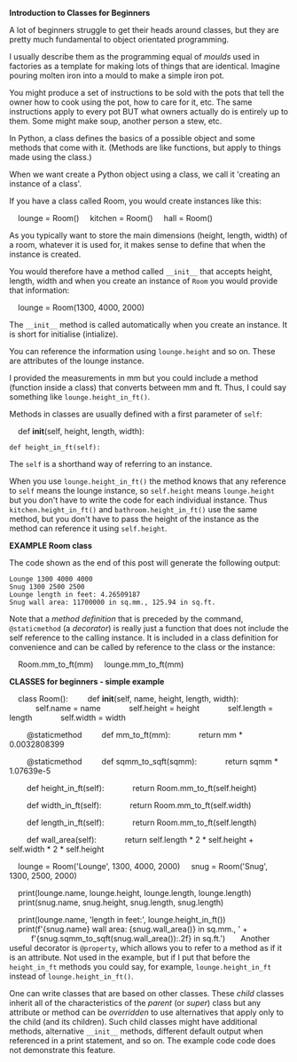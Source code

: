**Introduction to Classes for Beginners**

A lot of beginners struggle to get their heads around classes, but they are pretty much fundamental to object orientated programming.

I usually describe them as the programming equal of *moulds* used in factories as a template for making lots of things that are identical. Imagine pouring molten iron into a mould to make a simple iron pot.

You might produce a set of instructions to be sold with the pots that tell the owner how to cook using the pot, how to care for it, etc. The same instructions apply to every pot BUT what owners actually do is entirely up to them. Some might make soup, another person a stew, etc.

In Python, a class defines the basics of a possible object and some methods that come with it. (Methods are like functions, but apply to things made using the class.)

When we want create a Python object using a class, we call it 'creating an instance of a class'.

If you have a class called Room, you would create instances like this:

    lounge = Room()
    kitchen = Room()
    hall = Room()

As you typically want to store the main dimensions (height, length, width) of a room, whatever it is used for, it makes sense to define that when the instance is created.

You would therefore have a method called `__init__` that accepts height, length, width and when you create an instance of `Room` you would provide that information:

    lounge = Room(1300, 4000, 2000)

The `__init__` method is called automatically when you create an instance. It is short for initialise (intialize).

You can reference the information using `lounge.height` and so on. These are attributes of the lounge instance.

I provided the measurements in mm but you could include a method (function inside a class) that converts between mm and ft. Thus, I could say something like `lounge.height_in_ft()`.

Methods in classes are usually defined with a first parameter of `self`:

    def __init__(self, height, length, width):

    def height_in_ft(self):

The `self` is a shorthand way of referring to an instance. 

When you use `lounge.height_in_ft()` the method knows that any reference to `self` means the lounge instance, so `self.height` means `lounge.height` but you don't have to write the code for each individual instance. Thus `kitchen.height_in_ft()` and `bathroom.height_in_ft()` use the same method, but you don't have to pass the height of the instance as the method can reference it using `self.height`.

**EXAMPLE Room class**

The code shown as the end of this post will generate the following output:

    Lounge 1300 4000 4000
    Snug 1300 2500 2500
    Lounge length in feet: 4.26509187
    Snug wall area: 11700000 in sq.mm., 125.94 in sq.ft.

Note that a *method definition* that is preceded by the command, `@staticmethod` (a *decorator*) is really just a function that does not include the self reference to the calling instance. It is included in a class definition for convenience and can be called by reference to the class or the instance:

    Room.mm_to_ft(mm)
    lounge.mm_to_ft(mm)

**CLASSES for beginners - simple example**

    class Room():
        def __init__(self, name, height, length, width):
            self.name = name
            self.height = height
            self.length = length
            self.width = width

        @staticmethod
        def mm_to_ft(mm):
            return mm * 0.0032808399

        @staticmethod
        def sqmm_to_sqft(sqmm):
            return sqmm * 1.07639e-5

        def height_in_ft(self):
            return Room.mm_to_ft(self.height)

        def width_in_ft(self):
            return Room.mm_to_ft(self.width)

        def length_in_ft(self):
            return Room.mm_to_ft(self.length)

        def wall_area(self):
            return self.length * 2 * self.height + self.width * 2 * self.height


    lounge = Room('Lounge', 1300, 4000, 2000)
    snug = Room('Snug', 1300, 2500, 2000)

    print(lounge.name, lounge.height, lounge.length, lounge.length)
    print(snug.name, snug.height, snug.length, snug.length)

    print(lounge.name, 'length in feet:', lounge.height_in_ft())
    print(f'{snug.name} wall area: {snug.wall_area()} in sq.mm., ' + \
          f'{snug.sqmm_to_sqft(snug.wall_area()):.2f} in sq.ft.')
     
Another useful decorator is `@property`, which allows you to refer to a method as if it is an attribute. Not used in the example, but if I put that before the `height_in_ft` methods you could say, for example, `lounge.height_in_ft` instead of `lounge.height_in_ft()`.

One can write classes that are based on other classes. These *child* classes inherit all of the characteristics of the *parent* (or *super*) class but any attribute or method can be *overridden* to use alternatives that apply only to the child (and its children). Such child classes might have additional methods, alternative `__init__` methods, different default output when referenced in a print statement, and so on. The example code code does not demonstrate this feature.